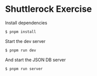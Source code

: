 # Shuttlerock Exercise

Install dependencies

``` sh
$ pnpm install
```

Start the dev server

``` sh
$ pnpm run dev
```

And start the JSON DB server

``` sh
$ pnpm run server
```
